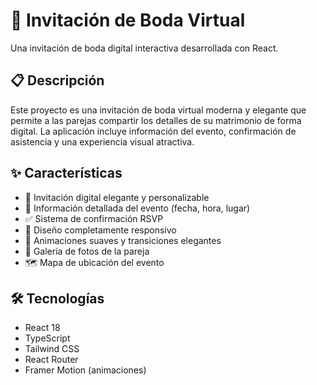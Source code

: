 # 💒 Invitación de Boda Virtual

Una invitación de boda digital interactiva desarrollada con React.

## 📋 Descripción

Este proyecto es una invitación de boda virtual moderna y elegante que permite a las parejas compartir los detalles de su matrimonio de forma digital. La aplicación incluye información del evento, confirmación de asistencia y una experiencia visual atractiva.

## ✨ Características

- 💌 Invitación digital elegante y personalizable
- 📅 Información detallada del evento (fecha, hora, lugar)
- ✅ Sistema de confirmación RSVP
- 📱 Diseño completamente responsivo
- 🎨 Animaciones suaves y transiciones elegantes
- 📸 Galería de fotos de la pareja
- 🗺️ Mapa de ubicación del evento

## 🛠️ Tecnologías

- React 18
- TypeScript
- Tailwind CSS
- React Router
- Framer Motion (animaciones)



